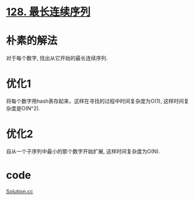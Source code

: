 # [128. 最长连续序列](https://leetcode.cn/problems/longest-consecutive-sequence/description/)
# 朴素的解法
对于每个数字, 找出从它开始的最长连续序列.
# 优化1
将每个数字用hash表存起来，这样在寻找的过程中时间复杂度为O(1), 这样时间复杂度是O(N^2).
# 优化2
自从一个子序列中最小的那个数字开始扩展, 这样时间复杂度为O(N).

# code
[Solution.cc](./Solution.cc)